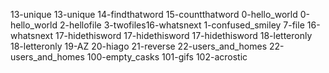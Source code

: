 13-unique
13-unique
14-findthatword
15-countthatword
0-hello_world
0-hello_world
2-hellofile
3-twofiles16-whatsnext
1-confused_smiley
7-file
16-whatsnext
17-hidethisword
17-hidethisword
17-hidethisword
18-letteronly
18-letteronly
19-AZ
20-hiago
21-reverse
22-users_and_homes
22-users_and_homes
100-empty_casks
101-gifs
102-acrostic
